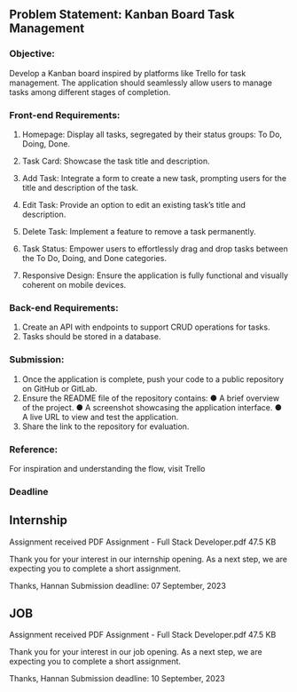 ## Problem Statement: Kanban Board Task Management

### Objective:
Develop a Kanban board inspired by platforms like Trello for task management. The application
should seamlessly allow users to manage tasks among different stages of completion.


### Front-end Requirements:

1. Homepage: Display all tasks, segregated by their status groups: To Do, Doing, Done.

2. Task Card: Showcase the task title and description.

3. Add Task: Integrate a form to create a new task, prompting users for the title and
description of the task.

4. Edit Task: Provide an option to edit an existing task’s title and description.

5. Delete Task: Implement a feature to remove a task permanently.

6. Task Status: Empower users to effortlessly drag and drop tasks between the To Do,
Doing, and Done categories.

7. Responsive Design: Ensure the application is fully functional and visually coherent on
mobile devices.


### Back-end Requirements:

1. Create an API with endpoints to support CRUD operations for tasks.
2. Tasks should be stored in a database.


### Submission:

1. Once the application is complete, push your code to a public repository on GitHub or GitLab.
2. Ensure the README file of the repository contains:
     ● A brief overview of the project.
     ● A screenshot showcasing the application interface.
     ● A live URL to view and test the application.
3. Share the link to the repository for evaluation.


### Reference:

For inspiration and understanding the flow, visit Trello



### Deadline
## Internship

Assignment received
PDF
Assignment - Full Stack Developer.pdf
47.5 KB

Thank you for your interest in our internship opening. As a next step, we are expecting you to complete a short assignment.

Thanks,
Hannan
Submission deadline: 07 September, 2023

## JOB

Assignment received
PDF
Assignment - Full Stack Developer.pdf
47.5 KB

Thank you for your interest in our job opening. As a next step, we are expecting you to complete a short assignment.

Thanks,
Hannan
Submission deadline: 10 September, 2023
